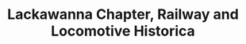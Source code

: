 ---
layout: repo
title: "Lackawanna Chapter, Railway and Locomotive Historica"
id: 14192
permalink: repos/14192/
---